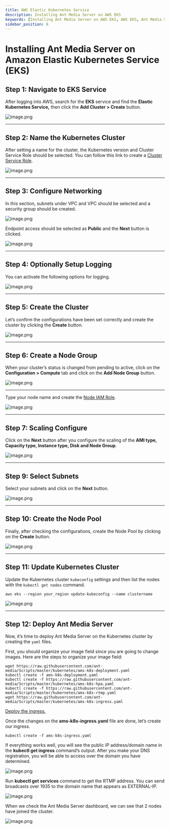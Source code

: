 ```yaml
---
title: AWS Elastic Kubernetes Service 
description: Installing Ant Media Server on AWS EKS
keywords: [Installing Ant Media Server on AWS EKS, AWS EKS, Ant Media Server Documentation, Ant Media Server Tutorials]
sidebar_position: 6
---
```


# Installing Ant Media Server on Amazon Elastic Kubernetes Service (EKS)

## Step 1: Navigate to EKS Service

After logging into AWS, search for the **EKS** service and find the **Elastic Kubernetes Service,** then click the **Add Cluster > Create** button.

![image.png](@site/static/img/image-286329.png)

* * *

## Step 2: Name the Kubernetes Cluster

After setting a name for the cluster, the Kubernetes version and Cluster Service Role should be selected. You can follow this link to create a [Cluster Service Role](https://docs.aws.amazon.com/eks/latest/userguide/service_IAM_role.html).

![image.png](@site/static/img/image-286429.png)

* * *

## Step 3: Configure Networking

In this section, subnets under VPC and VPC should be selected and a security group should be created.

![image.png](@site/static/img/image-286529.png)

Endpoint access should be selected as **Public** and the **Next** button is clicked.

![image.png](@site/static/img/image-286629.png)

* * *

## Step 4: Optionally Setup Logging

You can activate the following options for logging.

![image.png](@site/static/img/image-286729.png)

* * *

## Step 5: Create the Cluster

Let’s confirm the configurations have been set correctly and create the cluster by clicking the **Create** button.

![image.png](@site/static/img/image-286829.png)

* * *

## Step 6: Create a Node Group

When your cluster’s status is changed from pending to active, click on the **Configuration > Compute** tab and click on the **Add Node Group** button.

![image.png](@site/static/img/image-286929.png)

* * *

Type your node name and create the [Node IAM Role](https://docs.aws.amazon.com/eks/latest/userguide/create-node-role.html).

![image.png](@site/static/img/image-287029.png)

* * *

## Step 7: Scaling Configure 

Click on the **Next** button after you configure the scaling of the **AMI type, Capacity type, Instance type, Disk and Node Group**.

![image.png](@site/static/img/image-287129.png)

* * *

## Step 9: Select Subnets

Select your subnets and click on the **Next** button.

![image.png](@site/static/img/image-287229.png)

* * *

## Step 10: Create the Node Pool

Finally, after checking the configurations, create the Node Pool by clicking on the **Create** button.

![image.png](@site/static/img/image-287329.png)

* * *

## Step 11: Update Kubernetes Cluster

Update the Kubernetes cluster `kubeconfig` settings and then list the nodes with the `kubectl get nodes` command.

    aws eks --region your_region update-kubeconfig --name clustername
    

![image.png](@site/static/img/image-287429.png)

* * *
## Step 12: Deploy Ant Media Server

Now, it’s time to deploy Ant Media Server on the Kubernetes cluster by creating the `yaml` files.

First, you should organize your image field since you are going to change images. Here are the steps to organize your image field:

```shell
wget https://raw.githubusercontent.com/ant-media/Scripts/master/kubernetes/ams-k8s-deployment.yaml 
kubectl create -f ams-k8s-deployment.yaml
kubectl create -f https://raw.githubusercontent.com/ant-media/Scripts/master/kubernetes/ams-k8s-hpa.yaml
kubectl create -f https://raw.githubusercontent.com/ant-media/Scripts/master/kubernetes/ams-k8s-rtmp.yaml 
wget https://raw.githubusercontent.com/ant-media/Scripts/master/kubernetes/ams-k8s-ingress.yaml
```
    

[Deploy the ingress.](/guides/clustering-and-scaling/kubernetes/deploy-ams-on-kubernetes/#kubernetes-ingress)

Once the changes on the **ams-k8s-ingress.yaml** file are done, let’s create our ingress.

```shell
kubectl create -f ams-k8s-ingress.yaml
```

If everything works well, you will see the public IP address/domain name in the **kubectl get ingress** command’s output. After you make your DNS registration, you will be able to access over the domain you have determined.

![image.png](@site/static/img/image-287529.png)

Run **kubectl get services** command to get the RTMP address. You can send broadcasts over 1935 to the domain name that appears as EXTERNAL-IP.

![image.png](@site/static/img/image-287629.png)

When we check the Ant Media Server dashboard, we can see that 2 nodes have joined the cluster.

![image.png](@site/static/img/image-287729.png)
